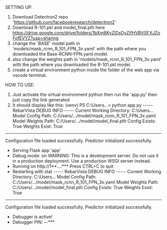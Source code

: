 SETTING UP:
1. Download Detectron2 repo 'https://github.com/facebookresearch/detectron2'
2. Download R-101.pkl and model_final.pth here https://drive.google.com/drive/folders/1bXmBKyZlDxDyZifHVBVSFXJZoFofEVYZ?usp=sharing 
3. change the '_BASE_' model path in 'models/mask_rcnn_R_101_FPN_3x.yaml' with the path where you downloaded the Base-RCNN-FPN.yaml model.
4. also change the weights path in 'models/mask_rcnn_R_101_FPN_3x.yaml' with the path where you downloaded the R-101.pkl model.
5. create a virtual environment python inside the folder of the web app via vscode terminal.


HOW TO USE:
1. Just activate the virtual environment python then run the 'app.py' then just copy the link generated
2. It should display like this:
(venv) PS C:\Users...> python app.py 
----- RebarVista DEBUG INFO -----
Current Working Directory: C:\Users...
Model Config Path: C:/Users/.../model/mask_rcnn_R_101_FPN_3x.yaml
Model Weights Path: C:/Users/.../model/model_final.pth
Config Exists: True
Weights Exist: True
----------------------------------
Configuration file loaded successfully.
Predictor initialized successfully.
 * Serving Flask app 'app'
 * Debug mode: on
WARNING: This is a development server. Do not use it in a production deployment. Use a production WSGI server instead.
 * Running on http://1**.*.*.*:****
Press CTRL+C to quit
 * Restarting with stat
----- RebarVista DEBUG INFO -----
Current Working Directory: C:\Users...
Model Config Path: C:/Users/.../model/mask_rcnn_R_101_FPN_3x.yaml 
Model Weights Path: C:/Users/.../model/model_final.pth
Config Exists: True
Weights Exist: True
----------------------------------
Configuration file loaded successfully.
Predictor initialized successfully.
 * Debugger is active!
 * Debugger PIN: ***-***-***

